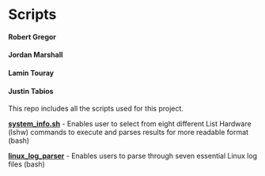 # Scripts

#### Robert Gregor
#### Jordan Marshall
#### Lamin Touray
#### Justin Tabios

This repo includes all the scripts used for this project.

[**system_info.sh**](https://github.com/https-github-com-Ops201d6-Team2/Scripts/blob/main/system_info.sh) - Enables user to select from eight different List Hardware (lshw) commands to execute and parses results for more readable format (bash)

[**linux_log_parser**](https://github.com/https-github-com-Ops201d6-Team2/Scripts/blob/main/linux_log_parser.sh) - Enables users to parse through seven essential Linux log files (bash)
